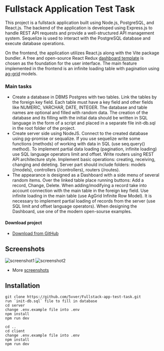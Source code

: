 # Fullstack Application Test Task

This project is a fullstack application built using Node.js, PostgreSQL, and React.js. The backend of the application is developed using Express.js to handle REST API requests and provide a well-structured API management system. Sequelize is used to interact with the PostgreSQL database and execute database operations.

On the frontend, the application utilizes React.js along with the Vite package bundler. A free and open-source React Redux [dashboard template](https://github.com/codedthemes/mantis-free-react-admin-template) is chosen as the foundation for the user interface. The main feature implemented in the frontend is an infinite loading table with pagination using [ag-grid](https://www.ag-grid.com/) models.

### Main tasks

- Create a database in DBMS Postgres with two tables. Link the tables by the foreign key field. Each table must have a key field and other fields like NUMERIC, VARCHAR, DATE, INTEGER. The database and table names are optional and filled with random data. The creation of the database and its filling with the initial data should be written in SQL language in the form of a script and placed in a separate file init-db.sql in the root folder of the project.
- Create server side using NodeJS. Connect to the created database using pg-promise or sequalize. If you use sequelize write some functions (methods) of working with data in SQL (use seq.query() method). 
To implement partial data loading (pagination, infinite loading) use SQL language operators limit and offset. Write routers using REST API architecture style. Implement basic operations: creating, receiving, changing and deleting. Server part should include folders: models (/models), controllers (/controllers), routers (/routes).
- The appearance is designed as a Dashboard with a side menu of several random items. Over the linked table place running buttons: Add a record, Change, Delete. When adding/modifying a record take into account connection with the main table in the foreign key field. Use infinite loading in the main table (use AgGrid Infinite Row Model). It is necessary to implement partial loading of records from the server (use SQL limit and offset language operators). When designing the Dashboard, use one of the modern open-sourse examples.

#### Download project

- [Download from GitHub](https://github.com/5vver/Fullstack-app-test-task.git)


## Screenshots

![screenshot1](https://user-images.githubusercontent.com/68349735/248788187-b15c67a3-a20c-481b-b5df-01a81f333146.png)
![screenshot2](https://github.com/5vver/Fullstack-app-test-task/assets/68349735/11a24cfa-b085-4283-8e9c-8990db7e90f4)

- More [screenshots](https://github.com/5vver/Fullstack-app-test-task/wiki/Screenshots)

## Installation

```
git clone https://github.com/5vver/Fullstack-app-test-task.git
run `init-db.sql` file to fill in database
cd server
change .env.example file into .env
npm install
npm run dev

cd ..
cd client
change .env.example file into .env
npm install
npm run dev
```